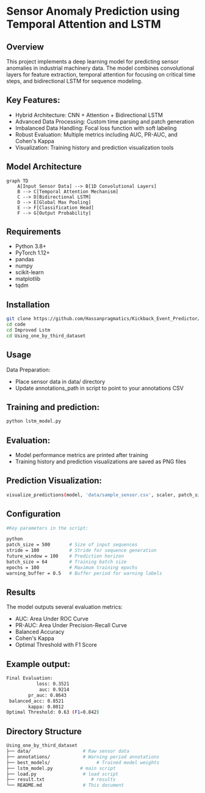# Sensor Anomaly Prediction using Temporal Attention and LSTM

## Overview
This project implements a deep learning model for predicting sensor anomalies in industrial machinery data. The model combines convolutional layers for feature extraction, temporal attention for focusing on critical time steps, and bidirectional LSTM for sequence modeling.

## Key Features:
- Hybrid Architecture: CNN + Attention + Bidirectional LSTM
- Advanced Data Processing: Custom time parsing and patch generation
- Imbalanced Data Handling: Focal loss function with soft labeling
- Robust Evaluation: Multiple metrics including AUC, PR-AUC, and Cohen's Kappa
- Visualization: Training history and prediction visualization tools
  
## Model Architecture
```mermaid
graph TD
    A[Input Sensor Data] --> B[1D Convolutional Layers]
    B --> C[Temporal Attention Mechanism]
    C --> D[Bidirectional LSTM]
    D --> E[Global Max Pooling]
    E --> F[Classification Head]
    F --> G[Output Probability]
```
## Requirements

- Python 3.8+
- PyTorch 1.12+
- pandas
- numpy
- scikit-learn
- matplotlib
- tqdm

## Installation
``` bash
git clone https://github.com/Hassanpragmatics/Kickback_Event_Predictor/.git
cd code
cd Improved Lstm
cd Using_one_by_third_dataset
```

## Usage

Data Preparation:
- Place sensor data in data/ directory
- Update annotations_path in script to point to your annotations CSV

## Training and prediction:
``` bash
python lstm_model.py
``` 
## Evaluation:

- Model performance metrics are printed after training
- Training history and prediction visualizations are saved as PNG files

## Prediction Visualization:

``` bash
visualize_predictions(model, 'data/sample_sensor.csv', scaler, patch_size, stride, future_window, device)
```

## Configuration

``` bash
#Key parameters in the script:

python
patch_size = 500       # Size of input sequences
stride = 100           # Stride for sequence generation
future_window = 100    # Prediction horizon
batch_size = 64        # Training batch size
epochs = 100           # Maximum training epochs
warning_buffer = 0.5   # Buffer period for warning labels
``` 

## Results
The model outputs several evaluation metrics:
- AUC: Area Under ROC Curve
- PR-AUC: Area Under Precision-Recall Curve
- Balanced Accuracy
- Cohen's Kappa
- Optimal Threshold with F1 Score

## Example output:
``` bash
Final Evaluation:
           loss: 0.3521
            auc: 0.9214
        pr_auc: 0.8643
 balanced_acc: 0.8521
        kappa: 0.8012
Optimal Threshold: 0.63 (F1=0.842)
```

## Directory Structure
``` bash
Using_one_by_third_dataset
├── data/                   # Raw sensor data
├── annotations/            # Warning period annotations
├── best_models/                 # Trained model weights
├── lstm_model.py          # main script
├── load.py                 # load script
├── result.txt                 # results
└── README.md               # This document
``` 
